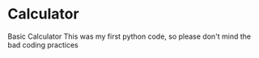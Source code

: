 # Calculator
Basic Calculator
This was my first python code, so please don't mind the bad coding practices 
